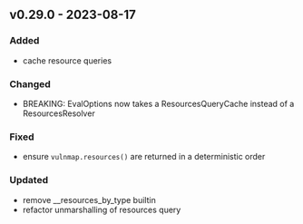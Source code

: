 ## v0.29.0 - 2023-08-17
### Added
* cache resource queries
### Changed
* BREAKING: EvalOptions now takes a ResourcesQueryCache instead of a ResourcesResolver
### Fixed
* ensure `vulnmap.resources()` are returned in a deterministic order
### Updated
* remove __resources_by_type builtin
* refactor unmarshalling of resources query